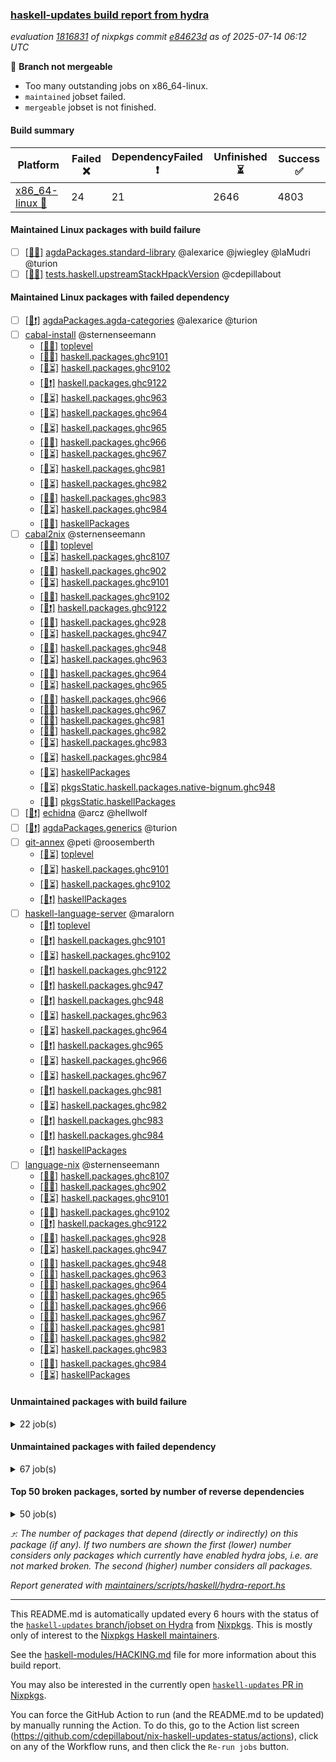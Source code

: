 ### [haskell-updates build report from hydra](https://hydra.nixos.org/jobset/nixpkgs/haskell-updates)
*evaluation [1816831](https://hydra.nixos.org/eval/1816831) of nixpkgs commit [e84623d](https://github.com/NixOS/nixpkgs/commits/e84623d33450a46eebc2b0ccdafef9d1e7f443cf) as of 2025-07-14 06:12 UTC*

🔴 **Branch not mergeable**
  * Too many outstanding jobs on x86_64-linux.
  * `maintained` jobset failed.
  * `mergeable` jobset is not finished.

#### Build summary

 | Platform | Failed ❌ | DependencyFailed ❗ | Unfinished ⏳ | Success ✅ | 
 | --- | --- | --- | --- | --- | 
 | [x86_64-linux 🐧](https://hydra.nixos.org/eval/1816831?filter=.x86_64-linux) | 24 | 21 | 2646 | 4803 | 
#### Maintained Linux packages with build failure
- [ ] [[🐧❌]](https://hydra.nixos.org/build/302351901) [agdaPackages.standard-library](https://hydra.nixos.org/eval/1816831?filter=agdaPackages.standard-library) @alexarice @jwiegley @laMudri @turion
- [ ] [[🐧❌]](https://hydra.nixos.org/build/302300295) [tests.haskell.upstreamStackHpackVersion](https://hydra.nixos.org/eval/1816831?filter=tests.haskell.upstreamStackHpackVersion) @cdepillabout
#### Maintained Linux packages with failed dependency
- [ ] [[🐧❗]](https://hydra.nixos.org/build/302351903) [agdaPackages.agda-categories](https://hydra.nixos.org/eval/1816831?filter=agdaPackages.agda-categories) @alexarice @turion
- [ ] [cabal-install](https://hydra.nixos.org/eval/1816831?filter=cabal-install) @sternenseemann
  - [[🐧✅]](https://hydra.nixos.org/build/302292394) [toplevel](https://hydra.nixos.org/eval/1816831?filter=cabal-install)
  - [[🐧✅]](https://hydra.nixos.org/build/302292526) [haskell.packages.ghc9101](https://hydra.nixos.org/eval/1816831?filter=haskell.packages.ghc9101.cabal-install)
  - [[🐧⏳]](https://hydra.nixos.org/build/302292538) [haskell.packages.ghc9102](https://hydra.nixos.org/eval/1816831?filter=haskell.packages.ghc9102.cabal-install)
  - [[🐧❗]](https://hydra.nixos.org/build/302301027) [haskell.packages.ghc9122](https://hydra.nixos.org/eval/1816831?filter=haskell.packages.ghc9122.cabal-install)
  - [[🐧⏳]](https://hydra.nixos.org/build/302292661) [haskell.packages.ghc963](https://hydra.nixos.org/eval/1816831?filter=haskell.packages.ghc963.cabal-install)
  - [[🐧⏳]](https://hydra.nixos.org/build/302292686) [haskell.packages.ghc964](https://hydra.nixos.org/eval/1816831?filter=haskell.packages.ghc964.cabal-install)
  - [[🐧⏳]](https://hydra.nixos.org/build/302292708) [haskell.packages.ghc965](https://hydra.nixos.org/eval/1816831?filter=haskell.packages.ghc965.cabal-install)
  - [[🐧✅]](https://hydra.nixos.org/build/302292730) [haskell.packages.ghc966](https://hydra.nixos.org/eval/1816831?filter=haskell.packages.ghc966.cabal-install)
  - [[🐧⏳]](https://hydra.nixos.org/build/302292741) [haskell.packages.ghc967](https://hydra.nixos.org/eval/1816831?filter=haskell.packages.ghc967.cabal-install)
  - [[🐧⏳]](https://hydra.nixos.org/build/302292780) [haskell.packages.ghc981](https://hydra.nixos.org/eval/1816831?filter=haskell.packages.ghc981.cabal-install)
  - [[🐧⏳]](https://hydra.nixos.org/build/302292790) [haskell.packages.ghc982](https://hydra.nixos.org/eval/1816831?filter=haskell.packages.ghc982.cabal-install)
  - [[🐧✅]](https://hydra.nixos.org/build/302292854) [haskell.packages.ghc983](https://hydra.nixos.org/eval/1816831?filter=haskell.packages.ghc983.cabal-install)
  - [[🐧⏳]](https://hydra.nixos.org/build/302292816) [haskell.packages.ghc984](https://hydra.nixos.org/eval/1816831?filter=haskell.packages.ghc984.cabal-install)
  - [[🐧✅]](https://hydra.nixos.org/build/302294164) [haskellPackages](https://hydra.nixos.org/eval/1816831?filter=haskellPackages.cabal-install)
- [ ] [cabal2nix](https://hydra.nixos.org/eval/1816831?filter=cabal2nix) @sternenseemann
  - [[🐧✅]](https://hydra.nixos.org/build/302292478) [toplevel](https://hydra.nixos.org/eval/1816831?filter=cabal2nix)
  - [[🐧⏳]](https://hydra.nixos.org/build/302292493) [haskell.packages.ghc8107](https://hydra.nixos.org/eval/1816831?filter=haskell.packages.ghc8107.cabal2nix)
  - [[🐧✅]](https://hydra.nixos.org/build/302292550) [haskell.packages.ghc902](https://hydra.nixos.org/eval/1816831?filter=haskell.packages.ghc902.cabal2nix)
  - [[🐧⏳]](https://hydra.nixos.org/build/302292535) [haskell.packages.ghc9101](https://hydra.nixos.org/eval/1816831?filter=haskell.packages.ghc9101.cabal2nix)
  - [[🐧✅]](https://hydra.nixos.org/build/302292558) [haskell.packages.ghc9102](https://hydra.nixos.org/eval/1816831?filter=haskell.packages.ghc9102.cabal2nix)
  - [[🐧❗]](https://hydra.nixos.org/build/302301029) [haskell.packages.ghc9122](https://hydra.nixos.org/eval/1816831?filter=haskell.packages.ghc9122.cabal2nix)
  - [[🐧✅]](https://hydra.nixos.org/build/302292614) [haskell.packages.ghc928](https://hydra.nixos.org/eval/1816831?filter=haskell.packages.ghc928.cabal2nix)
  - [[🐧⏳]](https://hydra.nixos.org/build/302292622) [haskell.packages.ghc947](https://hydra.nixos.org/eval/1816831?filter=haskell.packages.ghc947.cabal2nix)
  - [[🐧✅]](https://hydra.nixos.org/build/302292647) [haskell.packages.ghc948](https://hydra.nixos.org/eval/1816831?filter=haskell.packages.ghc948.cabal2nix)
  - [[🐧⏳]](https://hydra.nixos.org/build/302292663) [haskell.packages.ghc963](https://hydra.nixos.org/eval/1816831?filter=haskell.packages.ghc963.cabal2nix)
  - [[🐧✅]](https://hydra.nixos.org/build/302292692) [haskell.packages.ghc964](https://hydra.nixos.org/eval/1816831?filter=haskell.packages.ghc964.cabal2nix)
  - [[🐧⏳]](https://hydra.nixos.org/build/302292716) [haskell.packages.ghc965](https://hydra.nixos.org/eval/1816831?filter=haskell.packages.ghc965.cabal2nix)
  - [[🐧✅]](https://hydra.nixos.org/build/302292748) [haskell.packages.ghc966](https://hydra.nixos.org/eval/1816831?filter=haskell.packages.ghc966.cabal2nix)
  - [[🐧✅]](https://hydra.nixos.org/build/302292756) [haskell.packages.ghc967](https://hydra.nixos.org/eval/1816831?filter=haskell.packages.ghc967.cabal2nix)
  - [[🐧✅]](https://hydra.nixos.org/build/302292800) [haskell.packages.ghc981](https://hydra.nixos.org/eval/1816831?filter=haskell.packages.ghc981.cabal2nix)
  - [[🐧✅]](https://hydra.nixos.org/build/302292809) [haskell.packages.ghc982](https://hydra.nixos.org/eval/1816831?filter=haskell.packages.ghc982.cabal2nix)
  - [[🐧⏳]](https://hydra.nixos.org/build/302292906) [haskell.packages.ghc983](https://hydra.nixos.org/eval/1816831?filter=haskell.packages.ghc983.cabal2nix)
  - [[🐧⏳]](https://hydra.nixos.org/build/302292817) [haskell.packages.ghc984](https://hydra.nixos.org/eval/1816831?filter=haskell.packages.ghc984.cabal2nix)
  - [[🐧⏳]](https://hydra.nixos.org/build/302294147) [haskellPackages](https://hydra.nixos.org/eval/1816831?filter=haskellPackages.cabal2nix)
  - [[🐧⏳]](https://hydra.nixos.org/build/302300318) [pkgsStatic.haskell.packages.native-bignum.ghc948](https://hydra.nixos.org/eval/1816831?filter=pkgsStatic.haskell.packages.native-bignum.ghc948.cabal2nix)
  - [[🐧✅]](https://hydra.nixos.org/build/302300316) [pkgsStatic.haskellPackages](https://hydra.nixos.org/eval/1816831?filter=pkgsStatic.haskellPackages.cabal2nix)
- [ ] [[🐧❗]](https://hydra.nixos.org/build/302292479) [echidna](https://hydra.nixos.org/eval/1816831?filter=echidna) @arcz @hellwolf
- [ ] [[🐧❗]](https://hydra.nixos.org/build/302351906) [agdaPackages.generics](https://hydra.nixos.org/eval/1816831?filter=agdaPackages.generics) @turion
- [ ] [git-annex](https://hydra.nixos.org/eval/1816831?filter=git-annex) @peti @roosemberth
  - [[🐧⏳]](https://hydra.nixos.org/build/302351909) [toplevel](https://hydra.nixos.org/eval/1816831?filter=git-annex)
  - [[🐧⏳]](https://hydra.nixos.org/build/302351910) [haskell.packages.ghc9101](https://hydra.nixos.org/eval/1816831?filter=haskell.packages.ghc9101.git-annex)
  - [[🐧⏳]](https://hydra.nixos.org/build/302351911) [haskell.packages.ghc9102](https://hydra.nixos.org/eval/1816831?filter=haskell.packages.ghc9102.git-annex)
  - [[🐧❗]](https://hydra.nixos.org/build/302351927) [haskellPackages](https://hydra.nixos.org/eval/1816831?filter=haskellPackages.git-annex)
- [ ] [haskell-language-server](https://hydra.nixos.org/eval/1816831?filter=haskell-language-server) @maralorn
  - [[🐧❗]](https://hydra.nixos.org/build/302292933) [toplevel](https://hydra.nixos.org/eval/1816831?filter=haskell-language-server)
  - [[🐧❗]](https://hydra.nixos.org/build/302292586) [haskell.packages.ghc9101](https://hydra.nixos.org/eval/1816831?filter=haskell.packages.ghc9101.haskell-language-server)
  - [[🐧⏳]](https://hydra.nixos.org/build/302292599) [haskell.packages.ghc9102](https://hydra.nixos.org/eval/1816831?filter=haskell.packages.ghc9102.haskell-language-server)
  - [[🐧❗]](https://hydra.nixos.org/build/302301031) [haskell.packages.ghc9122](https://hydra.nixos.org/eval/1816831?filter=haskell.packages.ghc9122.haskell-language-server)
  - [[🐧❗]](https://hydra.nixos.org/build/302292660) [haskell.packages.ghc947](https://hydra.nixos.org/eval/1816831?filter=haskell.packages.ghc947.haskell-language-server)
  - [[🐧❗]](https://hydra.nixos.org/build/302292696) [haskell.packages.ghc948](https://hydra.nixos.org/eval/1816831?filter=haskell.packages.ghc948.haskell-language-server)
  - [[🐧⏳]](https://hydra.nixos.org/build/302292703) [haskell.packages.ghc963](https://hydra.nixos.org/eval/1816831?filter=haskell.packages.ghc963.haskell-language-server)
  - [[🐧⏳]](https://hydra.nixos.org/build/302292738) [haskell.packages.ghc964](https://hydra.nixos.org/eval/1816831?filter=haskell.packages.ghc964.haskell-language-server)
  - [[🐧❗]](https://hydra.nixos.org/build/302292776) [haskell.packages.ghc965](https://hydra.nixos.org/eval/1816831?filter=haskell.packages.ghc965.haskell-language-server)
  - [[🐧⏳]](https://hydra.nixos.org/build/302292782) [haskell.packages.ghc966](https://hydra.nixos.org/eval/1816831?filter=haskell.packages.ghc966.haskell-language-server)
  - [[🐧⏳]](https://hydra.nixos.org/build/302292811) [haskell.packages.ghc967](https://hydra.nixos.org/eval/1816831?filter=haskell.packages.ghc967.haskell-language-server)
  - [[🐧❗]](https://hydra.nixos.org/build/302293024) [haskell.packages.ghc981](https://hydra.nixos.org/eval/1816831?filter=haskell.packages.ghc981.haskell-language-server)
  - [[🐧⏳]](https://hydra.nixos.org/build/302292897) [haskell.packages.ghc982](https://hydra.nixos.org/eval/1816831?filter=haskell.packages.ghc982.haskell-language-server)
  - [[🐧❗]](https://hydra.nixos.org/build/302293753) [haskell.packages.ghc983](https://hydra.nixos.org/eval/1816831?filter=haskell.packages.ghc983.haskell-language-server)
  - [[🐧❗]](https://hydra.nixos.org/build/302292938) [haskell.packages.ghc984](https://hydra.nixos.org/eval/1816831?filter=haskell.packages.ghc984.haskell-language-server)
  - [[🐧❗]](https://hydra.nixos.org/build/302296037) [haskellPackages](https://hydra.nixos.org/eval/1816831?filter=haskellPackages.haskell-language-server)
- [ ] [language-nix](https://hydra.nixos.org/eval/1816831?filter=language-nix) @sternenseemann
  - [[🐧✅]](https://hydra.nixos.org/build/302292487) [haskell.packages.ghc8107](https://hydra.nixos.org/eval/1816831?filter=haskell.packages.ghc8107.language-nix)
  - [[🐧✅]](https://hydra.nixos.org/build/302292517) [haskell.packages.ghc902](https://hydra.nixos.org/eval/1816831?filter=haskell.packages.ghc902.language-nix)
  - [[🐧⏳]](https://hydra.nixos.org/build/302292518) [haskell.packages.ghc9101](https://hydra.nixos.org/eval/1816831?filter=haskell.packages.ghc9101.language-nix)
  - [[🐧✅]](https://hydra.nixos.org/build/302292544) [haskell.packages.ghc9102](https://hydra.nixos.org/eval/1816831?filter=haskell.packages.ghc9102.language-nix)
  - [[🐧❗]](https://hydra.nixos.org/build/302301026) [haskell.packages.ghc9122](https://hydra.nixos.org/eval/1816831?filter=haskell.packages.ghc9122.language-nix)
  - [[🐧✅]](https://hydra.nixos.org/build/302292590) [haskell.packages.ghc928](https://hydra.nixos.org/eval/1816831?filter=haskell.packages.ghc928.language-nix)
  - [[🐧⏳]](https://hydra.nixos.org/build/302292601) [haskell.packages.ghc947](https://hydra.nixos.org/eval/1816831?filter=haskell.packages.ghc947.language-nix)
  - [[🐧✅]](https://hydra.nixos.org/build/302292635) [haskell.packages.ghc948](https://hydra.nixos.org/eval/1816831?filter=haskell.packages.ghc948.language-nix)
  - [[🐧✅]](https://hydra.nixos.org/build/302292648) [haskell.packages.ghc963](https://hydra.nixos.org/eval/1816831?filter=haskell.packages.ghc963.language-nix)
  - [[🐧✅]](https://hydra.nixos.org/build/302292675) [haskell.packages.ghc964](https://hydra.nixos.org/eval/1816831?filter=haskell.packages.ghc964.language-nix)
  - [[🐧✅]](https://hydra.nixos.org/build/302292700) [haskell.packages.ghc965](https://hydra.nixos.org/eval/1816831?filter=haskell.packages.ghc965.language-nix)
  - [[🐧✅]](https://hydra.nixos.org/build/302292724) [haskell.packages.ghc966](https://hydra.nixos.org/eval/1816831?filter=haskell.packages.ghc966.language-nix)
  - [[🐧✅]](https://hydra.nixos.org/build/302292739) [haskell.packages.ghc967](https://hydra.nixos.org/eval/1816831?filter=haskell.packages.ghc967.language-nix)
  - [[🐧✅]](https://hydra.nixos.org/build/302292772) [haskell.packages.ghc981](https://hydra.nixos.org/eval/1816831?filter=haskell.packages.ghc981.language-nix)
  - [[🐧✅]](https://hydra.nixos.org/build/302292788) [haskell.packages.ghc982](https://hydra.nixos.org/eval/1816831?filter=haskell.packages.ghc982.language-nix)
  - [[🐧⏳]](https://hydra.nixos.org/build/302292840) [haskell.packages.ghc983](https://hydra.nixos.org/eval/1816831?filter=haskell.packages.ghc983.language-nix)
  - [[🐧✅]](https://hydra.nixos.org/build/302292830) [haskell.packages.ghc984](https://hydra.nixos.org/eval/1816831?filter=haskell.packages.ghc984.language-nix)
  - [[🐧⏳]](https://hydra.nixos.org/build/302296795) [haskellPackages](https://hydra.nixos.org/eval/1816831?filter=haskellPackages.language-nix)
#### Unmaintained packages with build failure
<details><summary>22 job(s) </summary>

- [ ] [[🐧❌]](https://hydra.nixos.org/build/302297921) [haskellPackages.pms-domain-model](https://hydra.nixos.org/eval/1816831?filter=haskellPackages.pms-domain-model)  ⤴️ 10 | 10
- [ ] [[🐧❌]](https://hydra.nixos.org/build/302295498) [haskellPackages.ghcide](https://hydra.nixos.org/eval/1816831?filter=haskellPackages.ghcide)  ⤴️ 2 | 26
- [ ] [[🐧❌]](https://hydra.nixos.org/build/302301035) [haskellPackages.llvm-extra](https://hydra.nixos.org/eval/1816831?filter=haskellPackages.llvm-extra)  ⤴️ 2 | 5
- [ ] [[🐧❌]](https://hydra.nixos.org/build/302296046) [haskellPackages.haskell-pgmq](https://hydra.nixos.org/eval/1816831?filter=haskellPackages.haskell-pgmq)  ⤴️ 1 | 1
- [ ] [[🐧❌]](https://hydra.nixos.org/build/302298642) [haskellPackages.servant-routes](https://hydra.nixos.org/eval/1816831?filter=haskellPackages.servant-routes)  ⤴️ 1 | 1
- [ ] [[🐧❌]](https://hydra.nixos.org/build/302299631) [haskellPackages.typelet](https://hydra.nixos.org/eval/1816831?filter=haskellPackages.typelet)  ⤴️ 0 | 1
- [ ] [[🐧❌]](https://hydra.nixos.org/build/302293056) [haskellPackages.Lazy-Pbkdf2](https://hydra.nixos.org/eval/1816831?filter=haskellPackages.Lazy-Pbkdf2) 
- [ ] [[🐧❌]](https://hydra.nixos.org/build/302293195) [haskellPackages.ac-library-hs](https://hydra.nixos.org/eval/1816831?filter=haskellPackages.ac-library-hs) 
- [ ] [[🐧❌]](https://hydra.nixos.org/build/302293409) [haskellPackages.amazonka-cur](https://hydra.nixos.org/eval/1816831?filter=haskellPackages.amazonka-cur) 
- [ ] [[🐧❌]](https://hydra.nixos.org/build/302293734) [haskellPackages.ascii85x](https://hydra.nixos.org/eval/1816831?filter=haskellPackages.ascii85x) 
- [ ] [[🐧❌]](https://hydra.nixos.org/build/302293880) [haskellPackages.aws-academy-grade-exporter](https://hydra.nixos.org/eval/1816831?filter=haskellPackages.aws-academy-grade-exporter) 
- [ ] [[🐧❌]](https://hydra.nixos.org/build/302294196) [haskellPackages.cauldron](https://hydra.nixos.org/eval/1816831?filter=haskellPackages.cauldron) 
- [ ] [[🐧❌]](https://hydra.nixos.org/build/302295108) [haskellPackages.exotic-list-monads](https://hydra.nixos.org/eval/1816831?filter=haskellPackages.exotic-list-monads) 
- [ ] [[🐧❌]](https://hydra.nixos.org/build/302295471) [haskellPackages.ghc-hie](https://hydra.nixos.org/eval/1816831?filter=haskellPackages.ghc-hie) 
- [ ] [[🐧❌]](https://hydra.nixos.org/build/302295542) [haskellPackages.gi-clutter](https://hydra.nixos.org/eval/1816831?filter=haskellPackages.gi-clutter) 
- [ ] [[🐧❌]](https://hydra.nixos.org/build/302295595) [haskellPackages.ginger2](https://hydra.nixos.org/eval/1816831?filter=haskellPackages.ginger2) 
- [ ] [[🐧❌]](https://hydra.nixos.org/build/302296040) [haskellPackages.hblosc](https://hydra.nixos.org/eval/1816831?filter=haskellPackages.hblosc) 
- [ ] [[🐧❌]](https://hydra.nixos.org/build/302296077) [haskellPackages.hedgehog-extras](https://hydra.nixos.org/eval/1816831?filter=haskellPackages.hedgehog-extras) 
- [ ] [[🐧❌]](https://hydra.nixos.org/build/302296497) [haskellPackages.if-instance](https://hydra.nixos.org/eval/1816831?filter=haskellPackages.if-instance) 
- [ ] [[🐧❌]](https://hydra.nixos.org/build/302297143) [haskellPackages.mcp-server](https://hydra.nixos.org/eval/1816831?filter=haskellPackages.mcp-server) 
- [ ] [[🐧❌]](https://hydra.nixos.org/build/302297703) [haskellPackages.ox-arrays](https://hydra.nixos.org/eval/1816831?filter=haskellPackages.ox-arrays) 
- [ ] [[🐧❌]](https://hydra.nixos.org/build/302298893) [haskellPackages.sop-satisfier](https://hydra.nixos.org/eval/1816831?filter=haskellPackages.sop-satisfier) 
</details>

#### Unmaintained packages with failed dependency
<details><summary>67 job(s) </summary>

- [ ] [ghc-lib-parser-ex](https://hydra.nixos.org/eval/1816831?filter=ghc-lib-parser-ex)  ⤴️ 16 | 44
  - [[🐧✅]](https://hydra.nixos.org/build/302292477) [haskell.packages.ghc8107](https://hydra.nixos.org/eval/1816831?filter=haskell.packages.ghc8107.ghc-lib-parser-ex)
  - [[🐧✅]](https://hydra.nixos.org/build/302292513) [haskell.packages.ghc902](https://hydra.nixos.org/eval/1816831?filter=haskell.packages.ghc902.ghc-lib-parser-ex)
  - [[🐧✅]](https://hydra.nixos.org/build/302292512) [haskell.packages.ghc9101](https://hydra.nixos.org/eval/1816831?filter=haskell.packages.ghc9101.ghc-lib-parser-ex)
  - [[🐧⏳]](https://hydra.nixos.org/build/302292529) [haskell.packages.ghc9102](https://hydra.nixos.org/eval/1816831?filter=haskell.packages.ghc9102.ghc-lib-parser-ex)
  - [[🐧❗]](https://hydra.nixos.org/build/302301025) [haskell.packages.ghc9122](https://hydra.nixos.org/eval/1816831?filter=haskell.packages.ghc9122.ghc-lib-parser-ex)
  - [[🐧✅]](https://hydra.nixos.org/build/302292588) [haskell.packages.ghc928](https://hydra.nixos.org/eval/1816831?filter=haskell.packages.ghc928.ghc-lib-parser-ex)
  - [[🐧✅]](https://hydra.nixos.org/build/302292597) [haskell.packages.ghc947](https://hydra.nixos.org/eval/1816831?filter=haskell.packages.ghc947.ghc-lib-parser-ex)
  - [[🐧✅]](https://hydra.nixos.org/build/302292631) [haskell.packages.ghc948](https://hydra.nixos.org/eval/1816831?filter=haskell.packages.ghc948.ghc-lib-parser-ex)
  - [[🐧⏳]](https://hydra.nixos.org/build/302292645) [haskell.packages.ghc963](https://hydra.nixos.org/eval/1816831?filter=haskell.packages.ghc963.ghc-lib-parser-ex)
  - [[🐧✅]](https://hydra.nixos.org/build/302292674) [haskell.packages.ghc964](https://hydra.nixos.org/eval/1816831?filter=haskell.packages.ghc964.ghc-lib-parser-ex)
  - [[🐧✅]](https://hydra.nixos.org/build/302292698) [haskell.packages.ghc965](https://hydra.nixos.org/eval/1816831?filter=haskell.packages.ghc965.ghc-lib-parser-ex)
  - [[🐧✅]](https://hydra.nixos.org/build/302292722) [haskell.packages.ghc966](https://hydra.nixos.org/eval/1816831?filter=haskell.packages.ghc966.ghc-lib-parser-ex)
  - [[🐧✅]](https://hydra.nixos.org/build/302292734) [haskell.packages.ghc967](https://hydra.nixos.org/eval/1816831?filter=haskell.packages.ghc967.ghc-lib-parser-ex)
  - [[🐧✅]](https://hydra.nixos.org/build/302292771) [haskell.packages.ghc981](https://hydra.nixos.org/eval/1816831?filter=haskell.packages.ghc981.ghc-lib-parser-ex)
  - [[🐧✅]](https://hydra.nixos.org/build/302292789) [haskell.packages.ghc982](https://hydra.nixos.org/eval/1816831?filter=haskell.packages.ghc982.ghc-lib-parser-ex)
  - [[🐧✅]](https://hydra.nixos.org/build/302292836) [haskell.packages.ghc983](https://hydra.nixos.org/eval/1816831?filter=haskell.packages.ghc983.ghc-lib-parser-ex)
  - [[🐧⏳]](https://hydra.nixos.org/build/302292823) [haskell.packages.ghc984](https://hydra.nixos.org/eval/1816831?filter=haskell.packages.ghc984.ghc-lib-parser-ex)
  - [[🐧✅]](https://hydra.nixos.org/build/302295463) [haskellPackages](https://hydra.nixos.org/eval/1816831?filter=haskellPackages.ghc-lib-parser-ex)
- [ ] [hoogle](https://hydra.nixos.org/eval/1816831?filter=hoogle)  ⤴️ 1 | 5
  - [[🐧⏳]](https://hydra.nixos.org/build/302292496) [haskell.packages.ghc8107](https://hydra.nixos.org/eval/1816831?filter=haskell.packages.ghc8107.hoogle)
  - [[🐧⏳]](https://hydra.nixos.org/build/302292542) [haskell.packages.ghc902](https://hydra.nixos.org/eval/1816831?filter=haskell.packages.ghc902.hoogle)
  - [[🐧✅]](https://hydra.nixos.org/build/302292545) [haskell.packages.ghc9101](https://hydra.nixos.org/eval/1816831?filter=haskell.packages.ghc9101.hoogle)
  - [[🐧✅]](https://hydra.nixos.org/build/302292566) [haskell.packages.ghc9102](https://hydra.nixos.org/eval/1816831?filter=haskell.packages.ghc9102.hoogle)
  - [[🐧❗]](https://hydra.nixos.org/build/302301030) [haskell.packages.ghc9122](https://hydra.nixos.org/eval/1816831?filter=haskell.packages.ghc9122.hoogle)
  - [[🐧⏳]](https://hydra.nixos.org/build/302292619) [haskell.packages.ghc928](https://hydra.nixos.org/eval/1816831?filter=haskell.packages.ghc928.hoogle)
  - [[🐧✅]](https://hydra.nixos.org/build/302292623) [haskell.packages.ghc947](https://hydra.nixos.org/eval/1816831?filter=haskell.packages.ghc947.hoogle)
  - [[🐧✅]](https://hydra.nixos.org/build/302292657) [haskell.packages.ghc948](https://hydra.nixos.org/eval/1816831?filter=haskell.packages.ghc948.hoogle)
  - [[🐧✅]](https://hydra.nixos.org/build/302292673) [haskell.packages.ghc963](https://hydra.nixos.org/eval/1816831?filter=haskell.packages.ghc963.hoogle)
  - [[🐧✅]](https://hydra.nixos.org/build/302292689) [haskell.packages.ghc964](https://hydra.nixos.org/eval/1816831?filter=haskell.packages.ghc964.hoogle)
  - [[🐧⏳]](https://hydra.nixos.org/build/302292735) [haskell.packages.ghc965](https://hydra.nixos.org/eval/1816831?filter=haskell.packages.ghc965.hoogle)
  - [[🐧✅]](https://hydra.nixos.org/build/302292757) [haskell.packages.ghc966](https://hydra.nixos.org/eval/1816831?filter=haskell.packages.ghc966.hoogle)
  - [[🐧✅]](https://hydra.nixos.org/build/302292767) [haskell.packages.ghc967](https://hydra.nixos.org/eval/1816831?filter=haskell.packages.ghc967.hoogle)
  - [[🐧✅]](https://hydra.nixos.org/build/302292820) [haskell.packages.ghc981](https://hydra.nixos.org/eval/1816831?filter=haskell.packages.ghc981.hoogle)
  - [[🐧⏳]](https://hydra.nixos.org/build/302292833) [haskell.packages.ghc982](https://hydra.nixos.org/eval/1816831?filter=haskell.packages.ghc982.hoogle)
  - [[🐧✅]](https://hydra.nixos.org/build/302293033) [haskell.packages.ghc983](https://hydra.nixos.org/eval/1816831?filter=haskell.packages.ghc983.hoogle)
  - [[🐧✅]](https://hydra.nixos.org/build/302292826) [haskell.packages.ghc984](https://hydra.nixos.org/eval/1816831?filter=haskell.packages.ghc984.hoogle)
  - [[🐧⏳]](https://hydra.nixos.org/build/302296197) [haskellPackages](https://hydra.nixos.org/eval/1816831?filter=haskellPackages.hoogle)
- [ ] [[🐧❗]](https://hydra.nixos.org/build/302296165) [haskellPackages.hls-test-utils](https://hydra.nixos.org/eval/1816831?filter=haskellPackages.hls-test-utils)  ⤴️ 1 | 1
- [ ] [cabal2nix-unstable](https://hydra.nixos.org/eval/1816831?filter=cabal2nix-unstable) 
  - [[🐧❗]](https://hydra.nixos.org/build/302292514) [haskell.packages.ghc8107](https://hydra.nixos.org/eval/1816831?filter=haskell.packages.ghc8107.cabal2nix-unstable)
  - [[🐧❗]](https://hydra.nixos.org/build/302292562) [haskell.packages.ghc902](https://hydra.nixos.org/eval/1816831?filter=haskell.packages.ghc902.cabal2nix-unstable)
  - [[🐧⏳]](https://hydra.nixos.org/build/302292555) [haskell.packages.ghc9101](https://hydra.nixos.org/eval/1816831?filter=haskell.packages.ghc9101.cabal2nix-unstable)
  - [[🐧✅]](https://hydra.nixos.org/build/302292577) [haskell.packages.ghc9102](https://hydra.nixos.org/eval/1816831?filter=haskell.packages.ghc9102.cabal2nix-unstable)
  - [[🐧⏳]](https://hydra.nixos.org/build/302301032) [haskell.packages.ghc9122](https://hydra.nixos.org/eval/1816831?filter=haskell.packages.ghc9122.cabal2nix-unstable)
  - [[🐧⏳]](https://hydra.nixos.org/build/302292625) [haskell.packages.ghc928](https://hydra.nixos.org/eval/1816831?filter=haskell.packages.ghc928.cabal2nix-unstable)
  - [[🐧⏳]](https://hydra.nixos.org/build/302292632) [haskell.packages.ghc947](https://hydra.nixos.org/eval/1816831?filter=haskell.packages.ghc947.cabal2nix-unstable)
  - [[🐧⏳]](https://hydra.nixos.org/build/302292666) [haskell.packages.ghc948](https://hydra.nixos.org/eval/1816831?filter=haskell.packages.ghc948.cabal2nix-unstable)
  - [[🐧✅]](https://hydra.nixos.org/build/302292679) [haskell.packages.ghc963](https://hydra.nixos.org/eval/1816831?filter=haskell.packages.ghc963.cabal2nix-unstable)
  - [[🐧⏳]](https://hydra.nixos.org/build/302292690) [haskell.packages.ghc964](https://hydra.nixos.org/eval/1816831?filter=haskell.packages.ghc964.cabal2nix-unstable)
  - [[🐧⏳]](https://hydra.nixos.org/build/302292723) [haskell.packages.ghc965](https://hydra.nixos.org/eval/1816831?filter=haskell.packages.ghc965.cabal2nix-unstable)
  - [[🐧⏳]](https://hydra.nixos.org/build/302292765) [haskell.packages.ghc966](https://hydra.nixos.org/eval/1816831?filter=haskell.packages.ghc966.cabal2nix-unstable)
  - [[🐧⏳]](https://hydra.nixos.org/build/302292766) [haskell.packages.ghc967](https://hydra.nixos.org/eval/1816831?filter=haskell.packages.ghc967.cabal2nix-unstable)
  - [[🐧⏳]](https://hydra.nixos.org/build/302292803) [haskell.packages.ghc981](https://hydra.nixos.org/eval/1816831?filter=haskell.packages.ghc981.cabal2nix-unstable)
  - [[🐧✅]](https://hydra.nixos.org/build/302292804) [haskell.packages.ghc982](https://hydra.nixos.org/eval/1816831?filter=haskell.packages.ghc982.cabal2nix-unstable)
  - [[🐧⏳]](https://hydra.nixos.org/build/302292983) [haskell.packages.ghc983](https://hydra.nixos.org/eval/1816831?filter=haskell.packages.ghc983.cabal2nix-unstable)
  - [[🐧⏳]](https://hydra.nixos.org/build/302292861) [haskell.packages.ghc984](https://hydra.nixos.org/eval/1816831?filter=haskell.packages.ghc984.cabal2nix-unstable)
  - [[🐧⏳]](https://hydra.nixos.org/build/302294194) [haskellPackages](https://hydra.nixos.org/eval/1816831?filter=haskellPackages.cabal2nix-unstable)
- [ ] [[🐧❗]](https://hydra.nixos.org/build/302351902) [agdaPackages.functional-linear-algebra](https://hydra.nixos.org/eval/1816831?filter=agdaPackages.functional-linear-algebra) 
- [ ] [[🐧❗]](https://hydra.nixos.org/build/302351963) [maintained](https://hydra.nixos.org/eval/1816831?filter=maintained) 
- [ ] [[🐧❗]](https://hydra.nixos.org/build/302297932) [haskellPackages.pms-domain-service](https://hydra.nixos.org/eval/1816831?filter=haskellPackages.pms-domain-service) 
- [ ] [[🐧❗]](https://hydra.nixos.org/build/302297986) [haskellPackages.pms-infra-procspawn](https://hydra.nixos.org/eval/1816831?filter=haskellPackages.pms-infra-procspawn) 
- [ ] [[🐧❗]](https://hydra.nixos.org/build/302297959) [haskellPackages.pms-infra-socket](https://hydra.nixos.org/eval/1816831?filter=haskellPackages.pms-infra-socket) 
- [ ] [[🐧❗]](https://hydra.nixos.org/build/302297941) [haskellPackages.pms-infra-watch](https://hydra.nixos.org/eval/1816831?filter=haskellPackages.pms-infra-watch) 
- [ ] [[🐧❗]](https://hydra.nixos.org/build/302297937) [haskellPackages.pms-ui-notification](https://hydra.nixos.org/eval/1816831?filter=haskellPackages.pms-ui-notification) 
- [ ] [[🐧❗]](https://hydra.nixos.org/build/302297957) [haskellPackages.pms-ui-request](https://hydra.nixos.org/eval/1816831?filter=haskellPackages.pms-ui-request) 
- [ ] [[🐧❗]](https://hydra.nixos.org/build/302298163) [haskellPackages.pty-mcp-server](https://hydra.nixos.org/eval/1816831?filter=haskellPackages.pty-mcp-server) 
</details>

#### Top 50 broken packages, sorted by number of reverse dependencies
<details><summary>50 job(s) </summary>

[haskell98](https://packdeps.haskellers.com/reverse/haskell98) ⤴️ 152  
[failure](https://packdeps.haskellers.com/reverse/failure) ⤴️ 72  
[enumerator](https://packdeps.haskellers.com/reverse/enumerator) ⤴️ 56  
[connection](https://packdeps.haskellers.com/reverse/connection) ⤴️ 49  
[util](https://packdeps.haskellers.com/reverse/util) ⤴️ 49  
[derive](https://packdeps.haskellers.com/reverse/derive) ⤴️ 48  
[fclabels](https://packdeps.haskellers.com/reverse/fclabels) ⤴️ 47  
[syb-with-class](https://packdeps.haskellers.com/reverse/syb-with-class) ⤴️ 42  
[MonadCatchIO-transformers](https://packdeps.haskellers.com/reverse/MonadCatchIO-transformers) ⤴️ 41  
[TypeCompose](https://packdeps.haskellers.com/reverse/TypeCompose) ⤴️ 41  
[PrimitiveArray](https://packdeps.haskellers.com/reverse/PrimitiveArray) ⤴️ 35  
[crypto-random](https://packdeps.haskellers.com/reverse/crypto-random) ⤴️ 35  
[dual](https://packdeps.haskellers.com/reverse/dual) ⤴️ 32  
[hsp](https://packdeps.haskellers.com/reverse/hsp) ⤴️ 32  
[language-ecmascript](https://packdeps.haskellers.com/reverse/language-ecmascript) ⤴️ 31  
[iteratee](https://packdeps.haskellers.com/reverse/iteratee) ⤴️ 29  
[composite-base](https://packdeps.haskellers.com/reverse/composite-base) ⤴️ 28  
[regexpr](https://packdeps.haskellers.com/reverse/regexpr) ⤴️ 27  
[text-format](https://packdeps.haskellers.com/reverse/text-format) ⤴️ 27  
[crypto-numbers](https://packdeps.haskellers.com/reverse/crypto-numbers) ⤴️ 25  
[either-unwrap](https://packdeps.haskellers.com/reverse/either-unwrap) ⤴️ 25  
[Crypto](https://packdeps.haskellers.com/reverse/Crypto) ⤴️ 22  
[crypto-pubkey](https://packdeps.haskellers.com/reverse/crypto-pubkey) ⤴️ 22  
[haskelldb](https://packdeps.haskellers.com/reverse/haskelldb) ⤴️ 22  
[wxdirect](https://packdeps.haskellers.com/reverse/wxdirect) ⤴️ 22  
[BiobaseTypes](https://packdeps.haskellers.com/reverse/BiobaseTypes) ⤴️ 21  
[alg](https://packdeps.haskellers.com/reverse/alg) ⤴️ 21  
[hw-rankselect-base](https://packdeps.haskellers.com/reverse/hw-rankselect-base) ⤴️ 21  
[libxml-sax](https://packdeps.haskellers.com/reverse/libxml-sax) ⤴️ 21  
[wxc](https://packdeps.haskellers.com/reverse/wxc) ⤴️ 21  
[biocore](https://packdeps.haskellers.com/reverse/biocore) ⤴️ 20  
[hw-excess](https://packdeps.haskellers.com/reverse/hw-excess) ⤴️ 20  
[reform](https://packdeps.haskellers.com/reverse/reform) ⤴️ 20  
[wxcore](https://packdeps.haskellers.com/reverse/wxcore) ⤴️ 20  
[attoparsec-enumerator](https://packdeps.haskellers.com/reverse/attoparsec-enumerator) ⤴️ 19  
[cprng-aes](https://packdeps.haskellers.com/reverse/cprng-aes) ⤴️ 19  
[fay](https://packdeps.haskellers.com/reverse/fay) ⤴️ 19  
[harp](https://packdeps.haskellers.com/reverse/harp) ⤴️ 19  
[hsx2hs](https://packdeps.haskellers.com/reverse/hsx2hs) ⤴️ 19  
[hw-balancedparens](https://packdeps.haskellers.com/reverse/hw-balancedparens) ⤴️ 19  
[ixset](https://packdeps.haskellers.com/reverse/ixset) ⤴️ 19  
[mmsyn2](https://packdeps.haskellers.com/reverse/mmsyn2) ⤴️ 19  
[wx](https://packdeps.haskellers.com/reverse/wx) ⤴️ 19  
[BiobaseENA](https://packdeps.haskellers.com/reverse/BiobaseENA) ⤴️ 18  
[asn1-data](https://packdeps.haskellers.com/reverse/asn1-data) ⤴️ 18  
[bytestring-show](https://packdeps.haskellers.com/reverse/bytestring-show) ⤴️ 18  
[dbus-core](https://packdeps.haskellers.com/reverse/dbus-core) ⤴️ 18  
[digit](https://packdeps.haskellers.com/reverse/digit) ⤴️ 18  
[gtksourceview2](https://packdeps.haskellers.com/reverse/gtksourceview2) ⤴️ 18  
[hw-rankselect](https://packdeps.haskellers.com/reverse/hw-rankselect) ⤴️ 18  
</details>


*⤴️: The number of packages that depend (directly or indirectly) on this package (if any). If two numbers are shown the first (lower) number considers only packages which currently have enabled hydra jobs, i.e. are not marked broken. The second (higher) number considers all packages.*

*Report generated with [maintainers/scripts/haskell/hydra-report.hs](https://github.com/NixOS/nixpkgs/blob/haskell-updates/maintainers/scripts/haskell/hydra-report.hs)*


----------------------------------------------------------------------

This README.md is automatically updated every 6 hours with the status of the
[`haskell-updates` branch/jobset on Hydra](https://hydra.nixos.org/jobset/nixpkgs/haskell-updates)
from [Nixpkgs](https://github.com/NixOS/nixpkgs).  This is mostly only of
interest to the [Nixpkgs Haskell maintainers](https://github.com/orgs/NixOS/teams/haskell).

See the
[haskell-modules/HACKING.md](https://github.com/NixOS/nixpkgs/blob/haskell-updates/pkgs/development/haskell-modules/HACKING.md)
file for more information about this build report.

You may also be interested in the currently open
[`haskell-updates` PR in Nixpkgs](https://github.com/nixos/nixpkgs/pulls?q=is%3Apr+is%3Aopen+head%3Ahaskell-updates).

You can force the GitHub Action to run (and the README.md to be updated) by
manually running the Action.  To do this, go to the Action list screen
(https://github.com/cdepillabout/nix-haskell-updates-status/actions),
click on any of the Workflow runs, and then click the `Re-run jobs` button.
